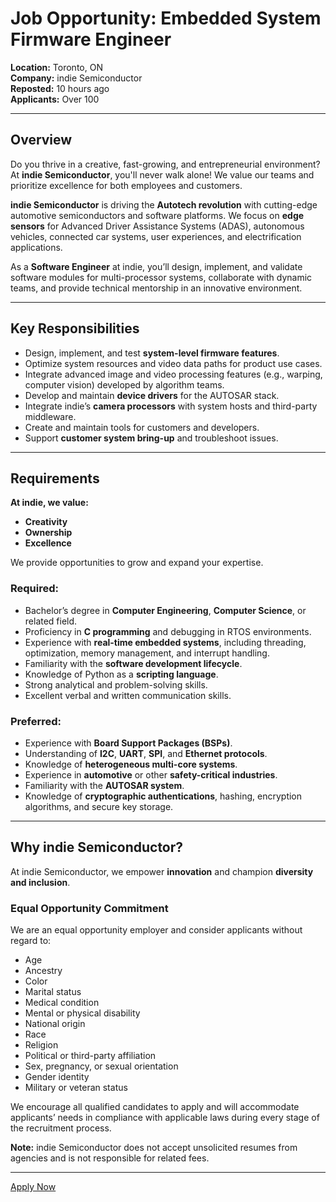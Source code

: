 # Job Opportunity: Embedded System Firmware Engineer  
**Location:** Toronto, ON  
**Company:** indie Semiconductor  
**Reposted:** 10 hours ago  
**Applicants:** Over 100  

---

## Overview  

Do you thrive in a creative, fast-growing, and entrepreneurial environment? At **indie Semiconductor**, you'll never walk alone! We value our teams and prioritize excellence for both employees and customers.  

**indie Semiconductor** is driving the **Autotech revolution** with cutting-edge automotive semiconductors and software platforms. We focus on **edge sensors** for Advanced Driver Assistance Systems (ADAS), autonomous vehicles, connected car systems, user experiences, and electrification applications.  

As a **Software Engineer** at indie, you’ll design, implement, and validate software modules for multi-processor systems, collaborate with dynamic teams, and provide technical mentorship in an innovative environment.  

---

## Key Responsibilities  

- Design, implement, and test **system-level firmware features**.  
- Optimize system resources and video data paths for product use cases.  
- Integrate advanced image and video processing features (e.g., warping, computer vision) developed by algorithm teams.  
- Develop and maintain **device drivers** for the AUTOSAR stack.  
- Integrate indie’s **camera processors** with system hosts and third-party middleware.  
- Create and maintain tools for customers and developers.  
- Support **customer system bring-up** and troubleshoot issues.  

---

## Requirements  

**At indie, we value:**  
- **Creativity**  
- **Ownership**  
- **Excellence**  

We provide opportunities to grow and expand your expertise.  

### **Required:**  

- Bachelor’s degree in **Computer Engineering**, **Computer Science**, or related field.  
- Proficiency in **C programming** and debugging in RTOS environments.  
- Experience with **real-time embedded systems**, including threading, optimization, memory management, and interrupt handling.  
- Familiarity with the **software development lifecycle**.  
- Knowledge of Python as a **scripting language**.  
- Strong analytical and problem-solving skills.  
- Excellent verbal and written communication skills.  

### **Preferred:**  

- Experience with **Board Support Packages (BSPs)**.  
- Understanding of **I2C**, **UART**, **SPI**, and **Ethernet protocols**.  
- Knowledge of **heterogeneous multi-core systems**.  
- Experience in **automotive** or other **safety-critical industries**.  
- Familiarity with the **AUTOSAR system**.  
- Knowledge of **cryptographic authentications**, hashing, encryption algorithms, and secure key storage.  

---

## Why indie Semiconductor?  

At indie Semiconductor, we empower **innovation** and champion **diversity and inclusion**.  

### **Equal Opportunity Commitment**  

We are an equal opportunity employer and consider applicants without regard to:  

- Age  
- Ancestry  
- Color  
- Marital status  
- Medical condition  
- Mental or physical disability  
- National origin  
- Race  
- Religion  
- Political or third-party affiliation  
- Sex, pregnancy, or sexual orientation  
- Gender identity  
- Military or veteran status  

We encourage all qualified candidates to apply and will accommodate applicants’ needs in compliance with applicable laws during every stage of the recruitment process.  

**Note:** indie Semiconductor does not accept unsolicited resumes from agencies and is not responsible for related fees.  

---

[Apply Now](mailto:recruitment@indiesemi.com)  
